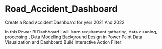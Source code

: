 # Road_Accident_Dashboard
Create a Road Accident Dashboard for year 2021 And  2022 

In this Power BI Dashboard i will learn requirement gathering, 
data cleaning, processing ,
Data Modelling
Background Design in Power Point
Data Visualization and Dashboard Build
Interactive Action Filter
